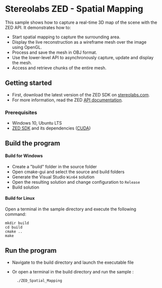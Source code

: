 # Stereolabs ZED - Spatial Mapping

This sample shows how to capture a real-time 3D map of the scene with the ZED API. It demonstrates how to:
- Start spatial mapping to capture the surrounding area.
- Display the live reconstruction as a wireframe mesh over the image using OpenGL.
- Process and save the mesh in OBJ format.
- Use the lower-level API to asynchronously capture, update and display the mesh.
- Access and retrieve chunks of the entire mesh.

## Getting started

- First, download the latest version of the ZED SDK on [stereolabs.com](https://www.stereolabs.com).
- For more information, read the ZED [API documentation](https://www.stereolabs.com/developers/documentation/API/).

### Prerequisites

- Windows 10, Ubuntu LTS
- [ZED SDK](https://www.stereolabs.com/developers/) and its dependencies ([CUDA](https://developer.nvidia.com/cuda-downloads))

## Build the program

#### Build for Windows

- Create a "build" folder in the source folder
- Open cmake-gui and select the source and build folders
- Generate the Visual Studio `Win64` solution
- Open the resulting solution and change configuration to `Release`
- Build solution

#### Build for Linux

Open a terminal in the sample directory and execute the following command:

    mkdir build
    cd build
    cmake ..
    make

## Run the program

- Navigate to the build directory and launch the executable file
- Or open a terminal in the build directory and run the sample :

        ./ZED_Spatial_Mapping
